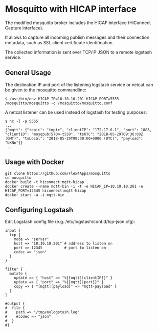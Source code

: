 # Mosquitto with HICAP interface

The modified mosquitto broker includes the HICAP interface (HiConnect Capture interface).

It allows to capture all incoming publish messages and their connection metadata, such as SSL client certificate identification.

The collected information is sent over TCP/IP JSON to a remote logstash service.

## General Usage

The destination IP and port of the listening logstash service or netcat can be given to the mosquitto commandline:

```
$ /usr/bin/env HICAP_IP=10.10.10.201 HICAP_PORT=5555 /mosquitto/mosquitto -c /mosquitto/mosquitto.conf
```

A netcat listener can be used instead of logstash for testing purposes:

```
$ nc -l -p 5555
...
{"mqtt": {"topic": "topic", "clientIP": "172.17.0.1", "port": 1883, "clientID": "mosqpub|5704-t550", "tsUTC": "2018-05-29T09:30:00Z (GMT)", "tsLocal": "2018-05-29T09:30:00+0000 (UTC)", "payload": "bXNn"}}
...
```

## Usage with Docker

```
git clone https://github.com/Flex4Apps/mosquitto
cd mosquitto
docker build -t hiconnect:mqtt-hicap .
docker create --name mqtt-bin -i -t -e HICAP_IP=10.10.10.201 -e HICAP_PORT=12345 hiconnect:mqtt-hicap
docker start -a -i mqtt-bin
```

## Configuring Logstash

Edit Logstash config file (e.g. /etc/logstash/conf.d/tcp-json.cfg):

```
input {
  tcp {
    mode => "server"
    host => "10.10.10.201" # address to listen on
    port => 12345          # port to listen on
    codec => "json"
  }
}

filter {
  mutate {
    update => { "host" => "%{[mqtt][clientIP]}" }
    update => { "port" => "%{[mqtt][port]}" }
    copy => { "[mqtt][payload]" => "mqtt-payload" }
  }
}

#output {
#  file {
#    path => "/tmp/mylogstash.log"
#    #codec => "json"
#  }
#}
```
